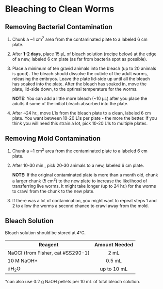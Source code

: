 # Bleaching to Clean Worms

## Removing Bacterial Contamination

1. Chunk a ~1 cm<sup>2</sup> area from the contaminated plate to a labeled 6 cm plate.

2. After **1-2 days**, place 15 μL of bleach solution (recipe below) at the edge of a new, labeled 6 cm plate (as far from bacteria spot as possible).

3. Place a minimum of ten gravid animals into the bleach (up to 20 animals is good). The bleach should dissolve the cuticle of the adult worms, releasing the embryos. Leave the plate lid-side up until all the bleach has soaked into the plate. After the bleach has soaked in, move the plate, lid-side down, to the optimal temperature for the worms.

    **NOTE:** You can add a little more bleach (~10 μL) after you place the adults if some of the initial bleach absorbed into the plate.

4. After ~24 hr., move L1s from the bleach plate to a clean, labeled 6 cm plate. You want between 10-20 L1s per plate - the more the better. If you think you will need this strain a lot, pick 10-20 L1s to multiple plates.


## Removing Mold Contamination

1. Chunk a ~1 cm<sup>2</sup> area from the contaminated plate to a labeled 6 cm plate.

2. After 10-30 min., pick 20-30 animals to a new, labeled 6 cm plate.

    **NOTE:** If the original contaminated plate is more than a month old, chunk a larger chunk (5 cm<sup>2</sup>) to the new plate to increase the likelihood of transferring live worms. It might take longer (up to 24 hr.) for the worms to crawl from the chunk to the new plate.

3. If there was a lot of contamination, you might want to repeat steps 1 and 2 to allow the worms a second chance to crawl away from the mold.

## Bleach Solution
Bleach solution should be stored at 4°C.

  | Reagent | Amount Needed |
  | ------- | :-----------: |
  | NaOCl (from Fisher, cat #SS290-1) | 2 mL |
  | 10 M NaOH* | 0.5 mL |
  | dH<sub>2</sub>O | up to 10 mL |

*can also use 0.2 g NaOH pellets per 10 mL of total bleach solution.
